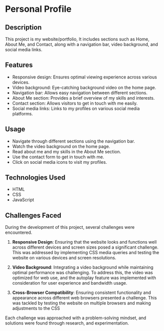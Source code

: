 # Personal Profile

## Description

This project is my website/portfolio, It includes sections such as Home, About Me, and Contact, along with a navigation bar, video background, and social media links.


## Features

- Responsive design: Ensures optimal viewing experience across various devices.
- Video background: Eye-catching background video on the home page.
- Navigation bar: Allows easy navigation between different sections.
- About Me section: Provides a brief overview of my skills and interests.
- Contact section: Allows visitors to get in touch with me easily.
- Social media links: Links to my profiles on various social media platforms.


## Usage

- Navigate through different sections using the navigation bar.
- Watch the video background on the home page.
- Read about me and my skills in the About Me section.
- Use the contact form to get in touch with me.
- Click on social media icons to visit my profiles. 


## Technologies Used

- HTML
- CSS
- JavaScript

## Challenges Faced

During the development of this project, several challenges were encountered. 

1. **Responsive Design**: Ensuring that the website looks and functions well across different devices and screen sizes posed a significant challenge. This was addressed by implementing CSS media queries and testing the website on various devices and screen resolutions.

2. **Video Background**: Integrating a video background while maintaining optimal performance was challenging. To address this, the video was optimized for web use, and the autoplay feature was implemented with consideration for user experience and bandwidth usage.

3. **Cross-Browser Compatibility**: Ensuring consistent functionality and appearance across different web browsers presented a challenge. This was tackled by testing the website on multiple browsers and making adjustments to the CSS

Each challenge was approached with a problem-solving mindset, and solutions were found through research, and experimentation. 
